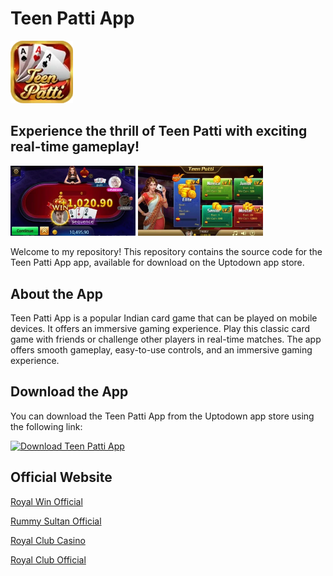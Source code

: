 # Teen Patti App


<img src="teenpattiIcon.png" width="100" alt="Home Screen">

## Experience the thrill of Teen Patti with exciting real-time gameplay!

<img src="ss1.png" width="200" alt="Home Screen">     <img src="ss2.png" width="200" alt="Home Screen">


Welcome to my repository! This repository contains the source code for the Teen Patti App app, available for download on the Uptodown app store.

## About the App

Teen Patti App is a popular Indian card game that can be played on mobile devices. It offers an immersive gaming experience. Play this classic card game with friends or challenge other players in real-time matches. The app offers smooth gameplay, easy-to-use controls, and an immersive gaming experience.

## Download the App

You can download the Teen Patti App from the Uptodown app store using the following link:

<a href='https://teen-patti-app.en.uptodown.com/android' title='Download Teen Patti App' >
                <img src='https://stc.utdstc.com/img/mediakit/download-aao-big-b.png' alt='Download Teen Patti App'>
                </a>

## Official Website

<p><a href="https://royalwinofficial.in/">Royal Win Official</a></p>
<p><a href="https://rummysultanofficial.in/">Rummy Sultan Official</a></p>
<p><a href="https://royalclubcasino.co.in/">Royal Club Casino</a></p>
<p><a href="https://royalclubofficial.in/">Royal Club Official</a></p>

  
